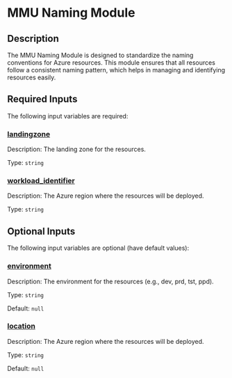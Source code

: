 <!-- Begin tf-docs  -->
# MMU Naming Module

## Description

The MMU Naming Module is designed to standardize the naming conventions for Azure resources. This module ensures that all resources follow a consistent naming pattern, which helps in managing and identifying resources easily.

## Required Inputs

The following input variables are required:

### <a name="input_landingzone"></a> [landingzone](#input\_landingzone)

Description: The landing zone for the resources.

Type: `string`

### <a name="input_workload_identifier"></a> [workload\_identifier](#input\_workload\_identifier)

Description: The Azure region where the resources will be deployed.

Type: `string`

## Optional Inputs

The following input variables are optional (have default values):

### <a name="input_environment"></a> [environment](#input\_environment)

Description: The environment for the resources (e.g., dev, prd, tst, ppd).

Type: `string`

Default: `null`

### <a name="input_location"></a> [location](#input\_location)

Description: The Azure region where the resources will be deployed.

Type: `string`

Default: `null`


<!-- End tf-docs -->